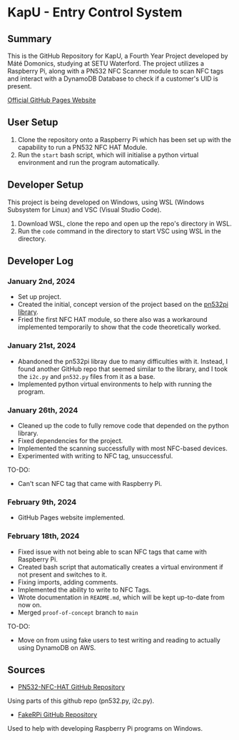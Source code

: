 # KapU - Entry Control System

## Summary

This is the GitHub Repository for KapU, a Fourth Year Project developed by Máté Domonics, studying at SETU Waterford.
The project utilizes a Raspberry Pi, along with a PN532 NFC Scanner module to scan NFC tags and interact with a DynamoDB Database to check if a customer's UID is present.

[Official GitHub Pages Website](https://matedomonics.github.io/entry-control-system/)

## User Setup

1. Clone the repository onto a Raspberry Pi which has been set up with the capability to run a PN532 NFC HAT Module.
2. Run the `start` bash script, which will initialise a python virtual environment and run the program automatically.

## Developer Setup

This project is being developed on Windows, using WSL (Windows Subsystem for Linux) and VSC (Visual Studio Code).

1. Download WSL, clone the repo and open up the repo's directory in WSL.
2. Run the `code` command in the directory to start VSC using WSL in the directory.

## Developer Log

### January 2nd, 2024

- Set up project.
- Created the initial, concept version of the project based on the [pn532pi library](https://pypi.org/project/pn532pi/).
- Fried the first NFC HAT module, so there also was a workaround implemented temporarily to show that the code theoretically worked.

### January 21st, 2024

- Abandoned the pn532pi libray due to many difficulties with it. Instead, I found another GitHub repo that seemed similar to the library, and I took the `i2c.py` and `pn532.py` files from it as a base.
- Implemented python virtual environments to help with running the program.

### January 26th, 2024

- Cleaned up the code to fully remove code that depended on the python library.
- Fixed dependencies for the project.
- Implemented the scanning successfully with most NFC-based devices.
- Experimented with writing to NFC tag, unsuccessful.

TO-DO:

- Can't scan NFC tag that came with Raspberry Pi.

### February 9th, 2024

- GitHub Pages website implemented.

### February 18th, 2024

- Fixed issue with not being able to scan NFC tags that came with Raspberry Pi.
- Created bash script that automatically creates a virtual environment if not present and switches to it.
- Fixing imports, adding comments.
- Implemented the ability to write to NFC Tags.
- Wrote documentation in `README.md`, which will be kept up-to-date from now on.
- Merged `proof-of-concept` branch to `main`

TO-DO:

- Move on from using fake users to test writing and reading to actually using DynamoDB on AWS.

## Sources

- [PN532-NFC-HAT GitHub Repository](https://github.com/soonuse/pn532-nfc-hat)

Using parts of this github repo (pn532.py, i2c.py).

- [FakeRPi GitHub Repository](https://github.com/sn4k3/FakeRPi)

Used to help with developing Raspberry Pi programs on Windows.
